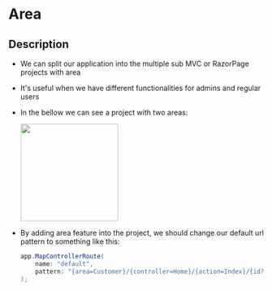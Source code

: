 # Area

## Description

- We can split our application into the multiple sub MVC or RazorPage projects with area
- It's useful when we have different functionalities for admins and regular users
- In the bellow we can see a project with two areas:

    <img src="image1.jpg" style="width:2in" />

- By adding area feature into the project, we should change our default url pattern to something like this:

    ```csharp
    app.MapControllerRoute(
        name: "default",
        pattern: "{area=Customer}/{controller=Home}/{action=Index}/{id?}"
    );
    ```
